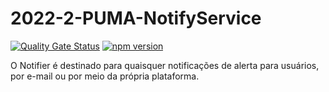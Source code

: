 # 2022-2-PUMA-NotifyService
[![Quality Gate Status](https://sonarcloud.io/api/project_badges/measure?project=fga-eps-mds_2022-2-PUMA-NotifyService&metric=alert_status)](https://sonarcloud.io/summary/new_code?id=fga-eps-mds_2022-2-PUMA-NotifyService) [![npm version](https://img.shields.io/badge/npm--express-v4.17.1-blue)](https://www.npmjs.com/package/express/v/4.17.1)

O Notifier é destinado para quaisquer notificações de alerta para usuários, por e-mail ou por meio da própria plataforma.
